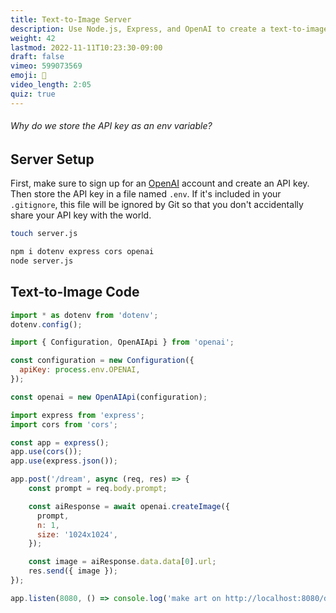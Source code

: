 ```yaml
---
title: Text-to-Image Server
description: Use Node.js, Express, and OpenAI to create a text-to-image API
weight: 42
lastmod: 2022-11-11T10:23:30-09:00
draft: false
vimeo: 599073569
emoji: 🤖
video_length: 2:05
quiz: true
---
```


<quiz-modal options="separation of concerns:to share with friends:to avoid leaking credentials" answer="to avoid leaking credentials" prize="13">
  <h6>Why do we store the API key as an env variable?</h6>
</quiz-modal>

## Server Setup

First, make sure to sign up for an [OpenAI](https://openai.com/api/) account and create an API key. Then store the API key in a file named `.env`. If it's included in your `.gitignore`, this file will be ignored by Git so that you don't accidentally share your API key with the world.

```bash
touch server.js

npm i dotenv express cors openai
node server.js
```

## Text-to-Image Code

```js
import * as dotenv from 'dotenv';
dotenv.config();

import { Configuration, OpenAIApi } from 'openai';

const configuration = new Configuration({
  apiKey: process.env.OPENAI,
});

const openai = new OpenAIApi(configuration);

import express from 'express';
import cors from 'cors';

const app = express();
app.use(cors());
app.use(express.json());

app.post('/dream', async (req, res) => {
    const prompt = req.body.prompt;

    const aiResponse = await openai.createImage({
      prompt,
      n: 1,
      size: '1024x1024',
    });

    const image = aiResponse.data.data[0].url;
    res.send({ image });
});

app.listen(8080, () => console.log('make art on http://localhost:8080/dream'));
```